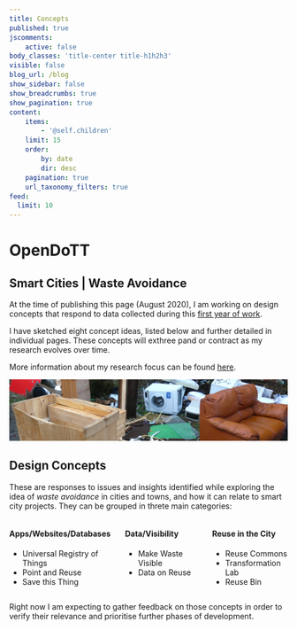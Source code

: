 ```yaml
---
title: Concepts
published: true
jscomments:
    active: false
body_classes: 'title-center title-h1h2h3'
visible: false
blog_url: /blog
show_sidebar: false
show_breadcrumbs: true
show_pagination: true
content:
    items:
        - '@self.children'
    limit: 15
    order:
        by: date
        dir: desc
    pagination: true
    url_taxonomy_filters: true
feed:
  limit: 10
---
```


# OpenDoTT
## Smart Cities | Waste Avoidance

At the time of publishing this page (August 2020), I am working on design concepts that respond to data collected during this [first year of work](../opendott/research-progress).

I have sketched eight concept ideas, listed below and further detailed in individual pages. These concepts will exthree pand or contract as my research evolves over time.

More information about my research focus can be found [here](../opendott/focus).

![](header-horiz.jpg)

## Design Concepts

These are responses to issues and insights identified while exploring the idea of *waste avoidance* in cities and towns, and how it can relate to smart city projects. They can be grouped in threte main categories:

<div class="columns">

  <div class="column col-4 col-md-6 col-sm-12">
    <h4 class="card-header">
      Apps/Websites/Databases
    </h4>
    <div class="card-body">
      <ul>
        <li>Universal Registry of Things</li>
        <li>Point and Reuse</li>
        <li>Save this Thing</li>
    </div>
  </div>

  <div class="column col-4 col-md-6 col-sm-12">
    <h4 class="card-header">
      Data/Visibility
    </h4>
    <div class="card-body">
      <ul>
        <li>Make Waste Visible</li>
        <li>Data on Reuse</li>
    </div>
  </div>

  <div class="column col-4 col-md-6 col-sm-12">
    <h4 class="card-header">
      Reuse in the City
    </h4>
    <div class="card-body">
      <ul>
        <li>Reuse Commons</li>
        <li>Transformation Lab</li>
        <li>Reuse Bin</li>
    </div>
  </div>

</div>

Right now I am expecting to gather feedback on those concepts in order to verify their relevance and prioritise further phases of development.
